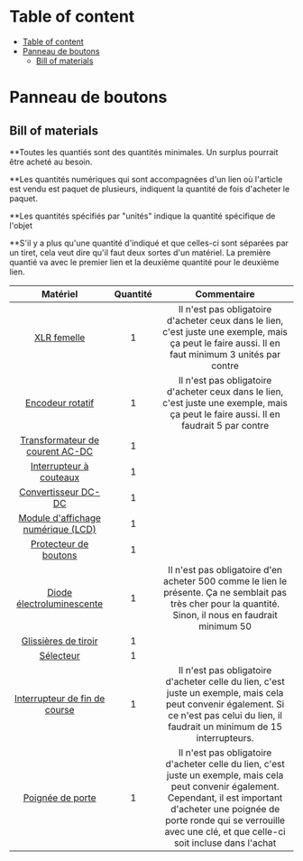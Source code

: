 # Table of content

- [Table of content](#table-of-content)
- [Panneau de boutons](#panneau-de-boutons)
  - [Bill of materials](#bill-of-materials)

# Panneau de boutons

## Bill of materials

\*\*Toutes les quantiés sont des quantités minimales. Un surplus pourrait être acheté au besoin.

\*\*Les quantités numériques qui sont accompagnées d'un lien où l'article est vendu est paquet de plusieurs, indiquent la quantité de fois d'acheter le paquet.

\*\*Les quantités spécifiés par "unités" indique la quantité spécifique de l'objet

\*\*S'il y a plus qu'une quantité d'indiqué et que celles-ci sont séparées par un tiret, cela veut dire qu'il faut deux sortes d'un matériel. La première quantié va avec le premier lien et la deuxième quantité pour le deuxième lien.

|                                                              Matériel                                                               | Quantité |                                                                                                                       Commentaire                                                                                                                       |
| :---------------------------------------------------------------------------------------------------------------------------------: | :------: | :-----------------------------------------------------------------------------------------------------------------------------------------------------------------------------------------------------------------------------------------------------: |
|                   [ XLR femelle](https://www.amazon.ca/XLR-Female-Jack-Pin-Connector/dp/B07S6J8WVD/ref=sr_1_12?)                    |    1     |                                                   Il n'est pas obligatoire d'acheter ceux dans le lien, c'est juste une exemple, mais ça peut le faire aussi. Il en faut minimum 3 unités par contre                                                    |
|            [Encodeur rotatif](https://www.amazon.ca/Taiss-KY-040-Encoder-15%C3%9716-5-Arduino/dp/B07F26CT6B/ref=sr_1_9?)            |    1     |                                                         Il n'est pas obligatoire d'acheter ceux dans le lien, c'est juste une exemple, mais ça peut le faire aussi. Il en faudrait 5 par contre                                                         |
| [Transformateur de courent AC-DC](https://www.amazon.ca/ALITOVE-Transformer-Switching-Converter-Security/dp/B078RZ6C3N/ref=sr_1_2?) |    1     |                                                                                                                                                                                                                                                         |
|     [Interrupteur à couteaux](https://www.amazon.ca/Household-Disconnect-Electrical-Control-Switches/dp/B0D3VSK37Z/ref=sr_1_3?)     |    1     |                                                                                                                                                                                                                                                         |
|             [Convertisseur DC-DC](https://www.amazon.ca/Step-Down-Waterproof-Miniature-Converter-Supply/dp/B07PNWPLRY)              |    1     |                                                                                                                                                                                                                                                         |
| [Module d'affichage numérique (LCD)](https://www.amazon.ca/Robojax-LCD1602-Character-soldered-Interface/dp/B08L5RQHYP/ref=sr_1_10?) |    1     |                                                                                                                                                                                                                                                         |
|          [Protecteur de boutons](https://www.amazon.ca/Healeved-Dustproof-Emergency-Transparent-Pushbutton/dp/B0CRC3TBCJ)           |    1     |                                                                                                                                                                                                                                                         |
|   [Diode électroluminescente](https://www.amazon.ca/Millimeter-Emitting-Assortment-Diffused-Indicator/dp/B07N2GVCYZ/ref=sr_1_5?)    |    1     |                                                Il n'est pas obligatoire d'en acheter 500 comme le lien le présente. Ça ne semblait pas très cher pour la quantité. Sinon, il nous en faudrait minimum 50                                                |
|            [Glissières de tiroir](https://www.amazon.ca/Pairs-Drawer-Slides-Bearing-3-Section/dp/B0CZLDJLRP/ref=sr_1_5?)            |    1     |                                                                                                                                                                                                                                                         |
|            [Sélecteur](https://www.amazon.ca/XIRIXX-YMD11-25A-Isolator-Disconnect-Selector/dp/B0CZRJMTF6/ref=sr_1_171?)             |    1     |                                                                                                                                                                                                                                                         |
|           [Interrupteur de fin de course](https://www.amazon.ca/DAOKI-Switch-Momentary-Button-Arduino/dp/B07YKFX99S?th=1)           |    1     |                                 Il n'est pas obligatoire d'acheter celle du lien, c'est juste un exemple, mais cela peut convenir également. Si ce n'est pas celui du lien, il faudrait un minimum de 15 interrupteurs.                                 |
|              [Poignée de porte](https://www.amazon.ca/Pack-Entry-Knobs-Outdoor-Interior/dp/B0D7GBKWKW/ref=cs_sr_dp_1?)              |    1     | Il n'est pas obligatoire d'acheter celle du lien, c'est juste un exemple, mais cela peut convenir également. Cependant, il est important d'acheter une poignée de porte ronde qui se verrouille avec une clé, et que celle-ci soit incluse dans l'achat |
